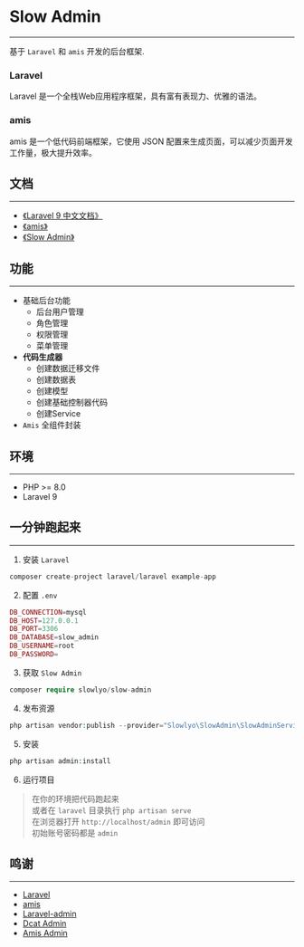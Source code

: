 # Slow Admin

***
基于 `Laravel` 和 `amis` 开发的后台框架.

### Laravel

Laravel 是一个全栈Web应用程序框架，具有富有表现力、优雅的语法。

### amis

amis 是一个低代码前端框架，它使用 JSON 配置来生成页面，可以减少页面开发工作量，极大提升效率。

## 文档

***

- [《Laravel 9 中文文档》](https://learnku.com/docs/laravel/9.x/installation/12200)
- [《amis》](https://aisuda.bce.baidu.com/amis/zh-CN/docs/index)
- [《Slow Admin》](https://learnku.com/docs/slow-admin)

## 功能

***

- 基础后台功能
    - 后台用户管理
    - 角色管理
    - 权限管理
    - 菜单管理
- **代码生成器**
    - 创建数据迁移文件
    - 创建数据表
    - 创建模型
    - 创建基础控制器代码
    - 创建Service
- `Amis` 全组件封装

## 环境

***

- PHP >= 8.0
- Laravel 9

## 一分钟跑起来

***

1. 安装 `Laravel`

```php
composer create-project laravel/laravel example-app
```

2. 配置 `.env`

```php
DB_CONNECTION=mysql
DB_HOST=127.0.0.1
DB_PORT=3306
DB_DATABASE=slow_admin
DB_USERNAME=root
DB_PASSWORD=
```

3. 获取 `Slow Admin`

```php
composer require slowlyo/slow-admin
```

4. 发布资源

```php
php artisan vendor:publish --provider="Slowlyo\SlowAdmin\SlowAdminServiceProvider" --force
```

5. 安装

```php
php artisan admin:install
```

6. 运行项目

> 在你的环境把代码跑起来 <br>
> 或者在 `laravel` 目录执行 `php artisan serve` <br>
> 在浏览器打开 `http://localhost/admin` 即可访问 <br>
> 初始账号密码都是 `admin`

## 鸣谢

***

- [Laravel](https://laravel.com)
- [amis](https://github.com/baidu/amis)
- [Laravel-admin](https://www.laravel-admin.org/)
- [Dcat Admin](https://github.com/jqhph/dcat-admin)
- [Amis Admin](https://github.com/SmallRuralDog/amis-admin)

